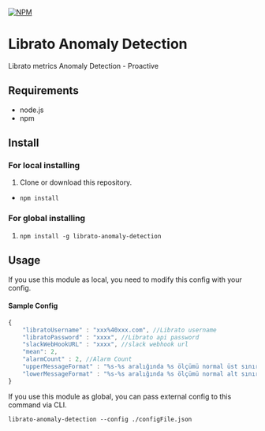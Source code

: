 [![NPM](https://nodei.co/npm/librato-anomaly-detection.png?compact=true)](https://npmjs.org/package/librato-anomaly-detection)

# Librato Anomaly Detection
Librato metrics Anomaly Detection - Proactive

## Requirements

* node.js
* npm

## Install

### For local installing

1. Clone or download this repository.
- `npm install`

### For global installing

1. `npm install -g librato-anomaly-detection`

## Usage

If you use this module as local, you need to modify this config with your config.

#### Sample Config

```javascript
{
    "libratoUsername" : "xxx%40xxx.com", //Librato username
    "libratoPassword" : "xxxx", //Librato api password
    "slackWebHookURL" : "xxxx", //slack webhook url
    "mean": 2,
    "alarmCount" : 2, //Alarm Count
    "upperMessageFormat" : "%s-%s aralığında %s ölçümü normal üst sınır olan %d değerinin % %d üzerinde %d olarak kaydedilmiştir.", //Slack alarm text
    "lowerMessageFormat" : "%s-%s aralığında %s ölçümü normal alt sınır olan %d değerinin % %d altında %d olarak kaydedilmiştir." //Slack alarm text
}
```

If you use this module as global, you can pass external config to this command via CLI.

`librato-anomaly-detection --config ./configFile.json`
